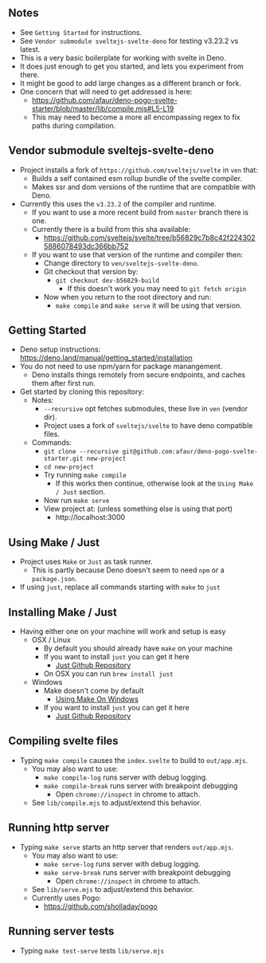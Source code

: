 ## Notes
  - See `Getting Started` for instructions.
  - See `Vendor submodule sveltejs-svelte-deno` for testing v3.23.2 vs latest.
  - This is a very basic boilerplate for working with svelte in Deno.
  - It does just enough to get you started, and lets you experiment from there.
  - It might be good to add large changes as a different branch or fork.
  - One concern that will need to get addressed is here:
    - https://github.com/afaur/deno-pogo-svelte-starter/blob/master/lib/compile.mjs#L5-L19
    - This may need to become a more all encompassing regex to fix paths during compilation.

## Vendor submodule sveltejs-svelte-deno
  - Project installs a fork of `https://github.com/sveltejs/svelte` in `ven` that:
    - Builds a self contained esm rollup bundle of the svelte compiler.
    - Makes ssr and dom versions of the runtime that are compatible with Deno.
  - Currently this uses the `v3.23.2` of the compiler and runtime.
    - If you want to use a more recent build from `master` branch there is one.
    - Currently there is a build from this sha available:
      - https://github.com/sveltejs/svelte/tree/b56829c7b8c42f2243025886078493dc366bb752
    - If you want to use that version of the runtime and compiler then:
      - Change directory to `ven/sveltejs-svelte-deno`.
      - Git checkout that version by:
        - `git checkout dev-b56829-build`
          - If this doesn't work you may need to `git fetch origin`
      - Now when you return to the root directory and run:
        - `make compile` and `make serve` it will be using that version.

## Getting Started
  - Deno setup instructions: https://deno.land/manual/getting_started/installation
  - You do not need to use npm/yarn for package manangement.
    - Deno installs things remotely from secure endpoints, and caches them after first run.
  - Get started by cloning this repository:
    - Notes:
      - `--recursive` opt fetches submodules, these live in `ven` (vendor dir).
      - Project uses a fork of `sveltejs/svelte` to have deno compatible files.
    - Commands:
      - `git clone --recursive git@github.com:afaur/deno-pogo-svelte-starter.git new-project`
      - `cd new-project`
      - Try running `make compile`
        - If this works then continue, otherwise look at the `Using Make / Just` section.
      - Now run `make serve`
      - View project at: (unless something else is using that port)
        - http://localhost:3000

## Using Make / Just
  - Project uses `Make` or `Just` as task runner.
    - This is partly because Deno doesn't seem to need `npm` or a `package.json`.
  - If using `just`, replace all commands starting with `make` to `just`

## Installing Make / Just
  - Having either one on your machine will work and setup is easy
    - OSX / Linux
      - By default you should already have `make` on your machine
      - If you want to install `just` you can get it here
        - [Just Github Repository](https://github.com/casey/just)
      - On OSX you can run `brew install just`
    - Windows
      - Make doesn't come by default 
        - [Using Make On Windows](https://stackoverflow.com/questions/12881854/how-to-use-gnu-make-on-windows)
      - If you want to install `just` you can get it here
        - [Just Github Repository](https://github.com/casey/just)

## Compiling svelte files
  - Typing `make compile` causes the `index.svelte` to build to `out/app.mjs`.
    - You may also want to use:
      - `make compile-log` runs server with debug logging.
      - `make compile-break` runs server with breakpoint debugging
        - Open `chrome://inspect` in chrome to attach.
    - See `lib/compile.mjs` to adjust/extend this behavior.

## Running http server
  - Typing `make serve` starts an http server that renders `out/app.mjs`.
    - You may also want to use:
      - `make serve-log` runs server with debug logging.
      - `make serve-break` runs server with breakpoint debugging
        - Open `chrome://inspect` in chrome to attach.
    - See `lib/serve.mjs` to adjust/extend this behavior. 
    - Currently uses Pogo:
      - https://github.com/sholladay/pogo

## Running server tests
  - Typing `make test-serve` tests `lib/serve.mjs`
